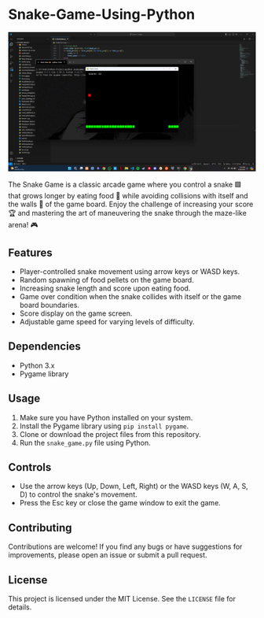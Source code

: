 # Snake-Game-Using-Python

![Snake Game](Snake.png)

The Snake Game is a classic arcade game where you control a snake 🟩 that grows longer by eating food 🍎 while avoiding collisions with itself and the walls 🧱 of the game board. Enjoy the challenge of increasing your score 🏆 and mastering the art of maneuvering the snake through the maze-like arena! 🎮

## Features

- Player-controlled snake movement using arrow keys or WASD keys.
- Random spawning of food pellets on the game board.
- Increasing snake length and score upon eating food.
- Game over condition when the snake collides with itself or the game board boundaries.
- Score display on the game screen.
- Adjustable game speed for varying levels of difficulty.

## Dependencies

- Python 3.x
- Pygame library

## Usage

1. Make sure you have Python installed on your system.
2. Install the Pygame library using `pip install pygame`.
3. Clone or download the project files from this repository.
4. Run the `snake_game.py` file using Python.

## Controls

- Use the arrow keys (Up, Down, Left, Right) or the WASD keys (W, A, S, D) to control the snake's movement.
- Press the Esc key or close the game window to exit the game.

## Contributing

Contributions are welcome! If you find any bugs or have suggestions for improvements, please open an issue or submit a pull request.

## License

This project is licensed under the MIT License. See the `LICENSE` file for details.
